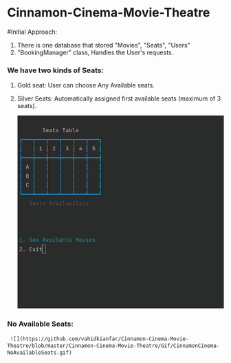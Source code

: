 # Cinnamon-Cinema-Movie-Theatre

#Initial Approach:
1. There is one database that stored "Movies", "Seats", "Users"
2. "BookingManager" class, Handles the User's requests.

### We have two kinds of Seats:
1. Gold seat: User can choose Any Available seats.
2. Silver Seats: Automatically assigned first available seats (maximum of 3 seats).

   ![](https://github.com/vahidkianfar/Cinnamon-Cinema-Movie-Theatre/blob/master/Cinnamon-Cinema-Movie-Theatre/Gif/CinnamonCinema.gif)
 
### No Available Seats:

     ![](https://github.com/vahidkianfar/Cinnamon-Cinema-Movie-Theatre/blob/master/Cinnamon-Cinema-Movie-Theatre/Gif/CinnamonCinema-NoAvailableSeats.gif)
